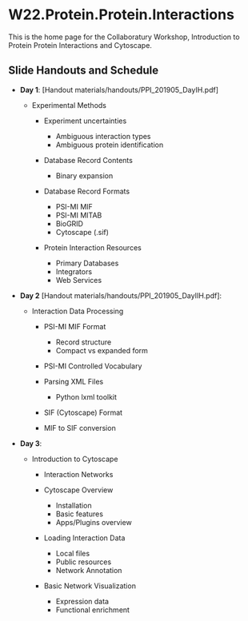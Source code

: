 # W22.Protein.Protein.Interactions

This is the home page for the Collaboratury Workshop, Introduction to Protein Protein Interactions and Cytoscape.

## Slide Handouts and Schedule

* **Day 1**: [Handout materials/handouts/PPI_201905_DayIH.pdf]

  * Experimental Methods

      * Experiment uncertainties
          * Ambiguous interaction types
          * Ambiguous protein identification

      * Database Record Contents
          * Binary expansion

      * Database Record Formats
          * PSI-MI MIF
          * PSI-MI MITAB
          * BioGRID 
          * Cytoscape (.sif)

      * Protein Interaction Resources
          * Primary Databases
          * Integrators
          * Web Services

* **Day 2** [Handout materials/handouts/PPI_201905_DayIIH.pdf]:

  * Interaction Data Processing
  
      * PSI-MI MIF Format
          * Record structure
          * Compact vs expanded form

      * PSI-MI Controlled Vocabulary

      * Parsing XML Files
          * Python lxml toolkit

      * SIF (Cytoscape) Format

      * MIF to SIF conversion
   
* **Day 3**:

  * Introduction to Cytoscape

      * Interaction Networks
         
      * Cytoscape Overview
          * Installation
          * Basic features
          * Apps/Plugins overview

      * Loading Interaction Data
          * Local files
          * Public resources
          * Network Annotation
    
      * Basic Network Visualization
          * Expression data
          * Functional enrichment

